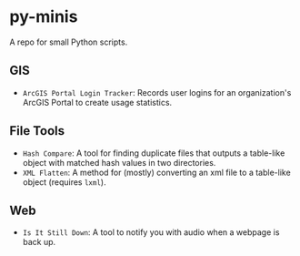 # py-minis
A repo for small Python scripts.

## GIS
* `ArcGIS Portal Login Tracker`: Records user logins for an organization's ArcGIS Portal to create usage statistics.

## File Tools
* `Hash Compare`: A tool for finding duplicate files that outputs a table-like object with matched hash values in two directories.
* `XML Flatten`: A method for (mostly) converting an xml file to a table-like object (requires `lxml`).

## Web
* `Is It Still Down`: A tool to notify you with audio when a webpage is back up.
